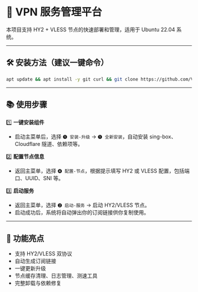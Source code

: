 # 🚀 VPN 服务管理平台

本项目支持 HY2 + VLESS 节点的快速部署和管理，适用于 Ubuntu 22.04 系统。

---

## 🛠️ 安装方法（建议一键命令）

```bash
apt update && apt install -y git curl && git clone https://github.com/VSWSV/VPN.git /root/VPN && bash /root/VPN/menu.sh
```

---

## 📚 使用步骤

1️⃣ **一键安装组件**
- 启动主菜单后，选择 `❶ 安装-升级` → `❶ 全新安装`，自动安装 sing-box、Cloudflare 隧道、依赖项等。

2️⃣ **配置节点信息**
- 返回主菜单，选择 `❹ 配置-节点`，根据提示填写 HY2 或 VLESS 配置，包括端口、UUID、SNI 等。

3️⃣ **启动服务**
- 返回主菜单，选择 `❷ 启动-服务` → 启动 HY2/VLESS 节点。
- 启动成功后，系统将自动弹出你的订阅链接供你复制使用。

---

## 🎁 功能亮点

- 支持 HY2/VLESS 双协议
- 自动生成订阅链接
- 一键更新升级
- 节点缓存清理、日志管理、测速工具
- 完整卸载与依赖修复
